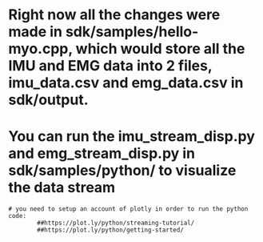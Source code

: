 # Right now all the changes were made in sdk/samples/hello-myo.cpp, which would store all the IMU and EMG data into 2 files, imu_data.csv and emg_data.csv in sdk/output.

# You can run the imu_stream_disp.py and emg_stream_disp.py in sdk/samples/python/ to visualize the data stream
    # you need to setup an account of plotly in order to run the python code:
            ##https://plot.ly/python/streaming-tutorial/
            ##https://plot.ly/python/getting-started/
